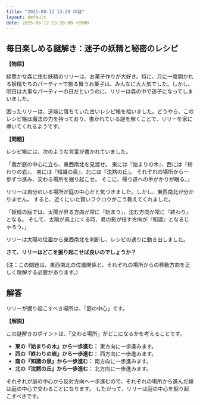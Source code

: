```yaml
---
title: "2025-08-12 13:28 の謎"
layout: default
date: 2025-08-12 13:28:00 +0900
---
```

## 毎日楽しめる謎解き：迷子の妖精と秘密のレシピ

**【物語】**

緑豊かな森に住む妖精のリリーは、お菓子作りが大好き。特に、月に一度開かれる妖精たちのパーティーで振る舞うお菓子は、みんなに大人気でした。しかし、明日は大事なパーティーの日だというのに、リリーは森の中で迷子になってしまいました。

困ったリリーは、道端に落ちていた古いレシピ帳を拾いました。どうやら、このレシピ帳は魔法の力を持っており、書かれている謎を解くことで、リリーを家に導いてくれるようです。

**【問題】**

レシピ帳には、次のような言葉が書かれていました。

「我が庭の中心に立ち、東西南北を見渡せ。
東には『始まりの木』、西には『終わりの岩』、
南には『知識の泉』、北には『沈黙の丘』。
それぞれの場所から一歩ずつ進み、交わる場所を掘り起こせ。
そこに、帰り道への手がかりが眠る。」

リリーは自分のいる場所が庭の中心だと気づきました。しかし、東西南北が分かりません。
すると、近くにいた賢いフクロウがこう教えてくれました。

「妖精の庭では、太陽が昇る方向が常に『始まり』、沈む方向が常に『終わり』となる。
そして、太陽が真上にくる時、君の影が指す方向が『知識』となるじゃろう。」

リリーは太陽の位置から東西南北を判断し、レシピの通りに動き出しました。

**さて、リリーはどこを掘り起こせば良いのでしょうか？**

(注：この問題は、東西南北の位置関係と、それぞれの場所からの移動方向を正しく理解する必要があります。)

## 解答

リリーが掘り起こすべき場所は、「庭の中心」です。

**【解説】**

この謎解きのポイントは、「交わる場所」がどこになるかを考えることです。

*   **東の『始まりの木』から一歩進む：** 東方向に一歩進みます。
*   **西の『終わりの岩』から一歩進む：** 西方向に一歩進みます。
*   **南の『知識の泉』から一歩進む：** 南方向に一歩進みます。
*   **北の『沈黙の丘』から一歩進む：** 北方向に一歩進みます。

それぞれが庭の中心から反対方向へ一歩進むので、それぞれの場所から進んだ線は庭の中心で交わることになります。
したがって、リリーは庭の中心を掘り起こすべきです。
